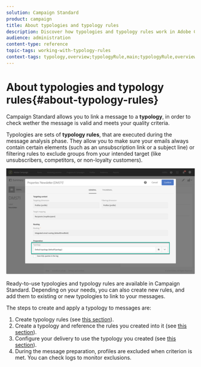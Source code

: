 ```yaml
---
solution: Campaign Standard
product: campaign
title: About typologies and typology rules
description: Discover how typologies and typology rules work in Adobe Campaign.
audience: administration
content-type: reference
topic-tags: working-with-typology-rules
context-tags: typology,overview;typologyRule,main;typologyRule,overview
---
```


# About typologies and typology rules{#about-typology-rules}

Campaign Standard allows you to link a message to a **typology**, in order to check wether the message is valid and meets your quality criteria.

Typologies are sets of **typology rules**, that are executed during the message analysis phase. They allow you to make sure your emails always contain certain elements (such as an unsubscription link or a subject line) or filtering rules to exclude groups from your intended target (like unsubscribers, competitors, or non-loyalty customers).

![](assets/typology_messagelink.png)

Ready-to-use typologies and typology rules are available in Campaign Standard. Depending on your needs, you can also create new rules, and add them to existing or new typologies to link to your messages.

The steps to create and apply a typology to messages are:

1. Create typology rules (see [this section](../../sending/using/managing-typology-rules.md#creating-a-typology-rule)).
1. Create a typology and reference the rules you created into it (see [this section](../../sending/using/managing-typologies.md#creating-a-typology)).
1. Configure your delivery to use the typology you created (see [this section](../../sending/using/managing-typologies.md#applying-typologies-to-messages)).
1. During the message preparation, profiles are excluded when criterion is met. You can check logs to monitor exclusions.

